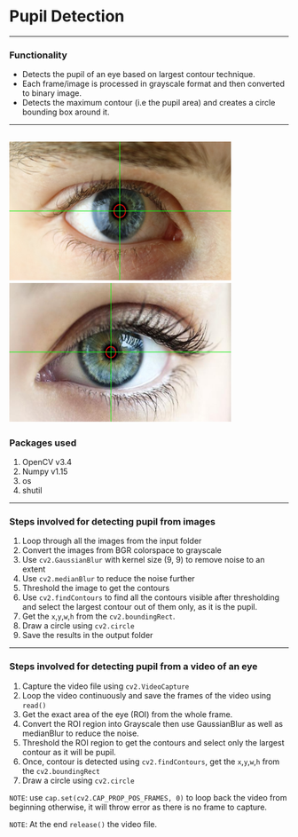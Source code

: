 
# Pupil Detection
---
### Functionality
* Detects the pupil of an eye based on largest contour technique.
* Each frame/image is processed in grayscale format and then converted to binary image.
* Detects the maximum contour (i.e the pupil area) and creates a circle bounding box around it.
---
<img src="pupil_detect_images/result/res_21.jpg" width="400" height="250">   <img src="pupil_detect_images/result/res_11.jpg" width="400" height="250">
---
### Packages used
1. OpenCV v3.4
2. Numpy v1.15
3. os
4. shutil
---
### Steps involved for detecting pupil from images
1. Loop through all the images from the input folder
2. Convert the images from BGR colorspace to grayscale
3. Use `cv2.GaussianBlur` with kernel size (9, 9) to remove noise to an extent
4. Use `cv2.medianBlur` to reduce the noise further
5. Threshold the image to get the contours
6. Use `cv2.findContours` to find all the contours visible after thresholding and select the largest contour out of them only, as it is the pupil.
7. Get the `x`,`y`,`w`,`h` from the `cv2.boundingRect`.
8. Draw a circle using `cv2.circle`
9. Save the results in the output folder
---
### Steps involved for detecting pupil from a video of an eye
1. Capture the video file using `cv2.VideoCapture` 
2. Loop the video continuously and save the frames of the video using `read()`
3. Get the exact area of the eye (ROI) from the whole frame.
4. Convert the ROI region into Grayscale then use GaussianBlur as well as medianBlur to reduce the noise.
5. Threshold the ROI region to get the contours and select only the largest contour as it will be pupil.
6. Once, contour is detected using `cv2.findContours`, get the `x`,`y`,`w`,`h` from the `cv2.boundingRect`
7. Draw a circle using `cv2.circle`

`NOTE`: use `cap.set(cv2.CAP_PROP_POS_FRAMES, 0)` to loop back the video from beginning otherwise, it will throw error as there is no frame to capture.

`NOTE`: At the end `release()` the video file.
